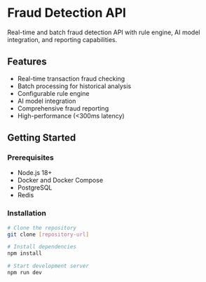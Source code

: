 # Fraud Detection API

Real-time and batch fraud detection API with rule engine, AI model integration, and reporting capabilities.

## Features

- Real-time transaction fraud checking
- Batch processing for historical analysis
- Configurable rule engine
- AI model integration
- Comprehensive fraud reporting
- High-performance (<300ms latency)

## Getting Started

### Prerequisites

- Node.js 18+
- Docker and Docker Compose
- PostgreSQL
- Redis

### Installation

```bash
# Clone the repository
git clone [repository-url]

# Install dependencies
npm install

# Start development server
npm run dev